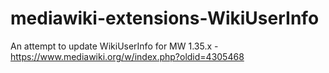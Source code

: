 # mediawiki-extensions-WikiUserInfo
An attempt to update WikiUserInfo for MW 1.35.x - https://www.mediawiki.org/w/index.php?oldid=4305468
